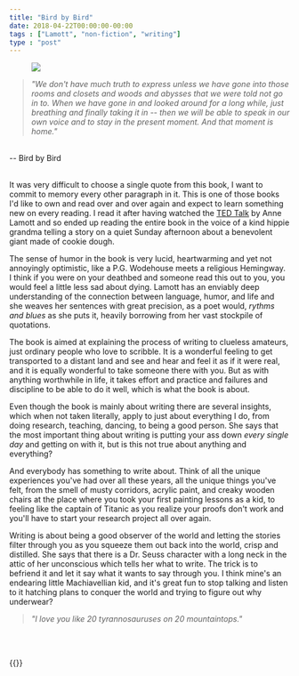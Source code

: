```yaml
---
title: "Bird by Bird"
date: 2018-04-22T00:00:00-00:00
tags : ["Lamott", "non-fiction", "writing"]
type : "post"
---
```


<figure class="right xsmall">
<a target="_blank" href="https://www.goodreads.com/book/show/12543.Bird_by_Bird">
<img src="https://images.gr-assets.com/books/1394996112l/12543.jpg">
</a>
</figure>

> _"We don't have much truth to express unless we have gone into those rooms and closets and woods and abysses that we were told not go in to. When we have gone in and looked around for a long while, just breathing and finally taking it in -- then we will be able to speak in our own voice and to stay in the present moment. And that moment is home."_
<br>
<span class="right">-- Bird by Bird</span>
<br>
<br>

It was very difficult to choose a single quote from this book, I want to commit to memory every other paragraph in it. This is one of those books I'd like to own and read over and over again and expect to learn something new on every reading. I read it after having watched the [TED Talk](https://www.ted.com/talks/anne_lamott_12_truths_i_learned_from_life_and_writing) by Anne Lamott and so ended up reading the entire book in the voice of a kind hippie grandma telling a story on a quiet Sunday afternoon about a benevolent giant made of cookie dough.

The sense of humor in the book is very lucid, heartwarming and yet not annoyingly optimistic, like a P.G. Wodehouse meets a religious Hemingway. I think if you were on your deathbed and someone read this out to you, you would feel a little less sad about dying. Lamott has an enviably deep understanding of the connection between language, humor, and life and she weaves her sentences with great precision, as a poet would, _rythms and blues_ as she puts it, heavily borrowing from her vast stockpile of quotations.

The book is aimed at explaining the process of writing to clueless amateurs, just ordinary people who love to scribble. It is a wonderful feeling to get transported to a distant land and see and hear and feel it as if it were real, and it is equally wonderful to take someone there with you. But as with anything worthwhile in life, it takes effort and practice and failures and discipline to be able to do it well, which is what the book is about.

Even though the book is mainly about writing there are several insights, which when not taken literally, apply to just about everything I do, from doing research, teaching, dancing, to being a good person. She says that the most important thing about writing is putting your ass down _every single day_ and getting on with it, but is this not true about anything and everything?

And everybody has something to write about. Think of all the unique experiences you've had over all these years, all the unique things you've felt, from the smell of musty corridors, acrylic paint, and creaky wooden chairs at the place where you took your first painting lessons as a kid, to feeling like the captain of Titanic as you realize your proofs don't work and you'll have to start your research project all over again.

Writing is about being a good observer of the world and letting the stories filter through you as you squeeze them out back into the world, crisp and distilled. She says that there is a Dr. Seuss character with a long neck in the attic of her unconscious which tells her what to write. The trick is to befriend it and let it say what it wants to say through you. I think mine's an endearing little Machiavellian kid, and it's great fun to stop talking and listen to it hatching plans to conquer the world and trying to figure out why underwear?

> _"I love you like 20 tyrannosauruses on 20 mountaintops."_
<br>
<br>

{{<youtube X41iulkRqZU>}}
<br>
